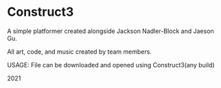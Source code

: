 # Construct3
A simple platformer created alongside Jackson Nadler-Block and Jaeson Gu.

All art, code, and music created by team members.

USAGE: File can be downloaded and opened using Construct3(any build)

2021
